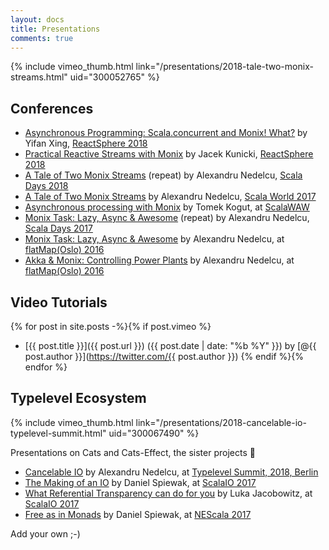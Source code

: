 ```yaml
---
layout: docs
title: Presentations
comments: true
---
```


{% include vimeo_thumb.html link="/presentations/2018-tale-two-monix-streams.html" uid="300052765" %}

## Conferences

- [Asynchronous Programming: Scala.concurrent and Monix! What?](./2018-async-programming-yifan-xing.html)
  by Yifan Xing, [ReactSphere 2018](https://react.sphere.it/)
- [Practical Reactive Streams with Monix](./2018-practical-reactive-streams-jacek-kunicki.html)
  by Jacek Kunicki, [ReactSphere 2018](https://react.sphere.it/)
- [A Tale of Two Monix Streams](./2018-tale-two-monix-streams.html) (repeat)
  by Alexandru Nedelcu, [Scala Days 2018](https://eu.scaladays.org/)
- [A Tale of Two Monix Streams](./2017-tale-two-monix-streams.html)
  by Alexandru Nedelcu, [Scala World 2017](https://scala.world/)
- [Asynchronous processing with Monix](./2017-async-processing-monix-tomek-kogut.html)
  by Tomek Kogut, at [ScalaWAW](https://www.meetup.com/ScalaWAW/)
- [Monix Task: Lazy, Async &amp; Awesome](./2017-task-scaladays.html) (repeat)
  by Alexandru Nedelcu, [Scala Days 2017](https://scaladays.org/archive/copenhagen2017.html)
- [Monix Task: Lazy, Async &amp; Awesome](./2016-task-flatmap-oslo.html)
  by Alexandru Nedelcu, at [flatMap(Oslo) 2016](http://2016.flatmap.no/)
- [Akka &amp; Monix: Controlling Power Plants](./2016-akka-monix-typelevel.html)
  by Alexandru Nedelcu, at [flatMap(Oslo) 2016](http://2016.flatmap.no/)
  
## Video Tutorials

{% for post in site.posts -%}{% if post.vimeo %}
- [{{ post.title }}]({{ post.url }}) ({{ post.date | date: "%b %Y" }}) by [@{{ post.author }}](https://twitter.com/{{ post.author }})
{% endif %}{% endfor %}

## Typelevel Ecosystem

{% include vimeo_thumb.html link="/presentations/2018-cancelable-io-typelevel-summit.html" uid="300067490" %}

Presentations on Cats and Cats-Effect, the sister projects 🙂

- [Cancelable IO](./2018-cancelable-io-typelevel-summit.html)
  by Alexandru Nedelcu, at [Typelevel Summit, 2018, Berlin](https://typelevel.org/event/2018-05-summit-berlin/)
- [The Making of an IO](https://www.youtube.com/watch?v=g_jP47HFpWA) 
  by Daniel Spiewak, at [ScalaIO 2017](https://scala.io/2017/)
- [What Referential Transparency can do for you](https://www.youtube.com/watch?v=X-cEGEJMx_4) by Luka Jacobowitz, at [ScalaIO 2017](https://scala.io/2017/)
- [Free as in Monads](https://www.youtube.com/watch?v=aKUQUIHRGec)
  by Daniel Spiewak, at [NEScala 2017](http://www.nescala.org/2017)
  
Add your own ;-)
